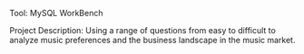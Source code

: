 Tool: MySQL WorkBench

Project Description: Using a range of questions from easy to difficult to analyze music preferences and the business landscape in the music market.
